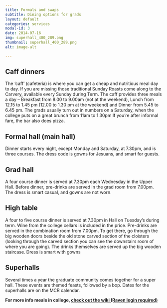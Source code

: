 ```yaml
---
title: Formals and swaps
subtitle: Dining options for grads
layout: default
categories: services
modal-id: 3
date: 2014-07-16
img: superhall_400_289.png
thumbnail: superhall_400_289.png
alt: image-alt

---
```


## Caff dinners

The ‘caff’ (cafeteria) is where you can get a cheap and nutritious meal day to day. If you are missing those traditional Sunday Roasts come along to the Carvery, available every Sunday during Term. The caff provides three meals a day – Breakfast from 8.00 to 9.00am (not at the weekend), Lunch from 12.15 to 1.45 pm (12.00 to 1.30 pm at the weekend) and Dinner from 5.45 to 6.45 pm.
The grads usually turn out in numbers on a Saturday, when the college puts on a great brunch from 11am to 1.30pm
If you’re after informal fare, the bar also does pizza.

## Formal hall (main hall)

Dinner starts every night, except Monday and Saturday, at 7.30pm, and is three courses.
 The dress code is gowns for Jesuans, and smart for guests.

## Grad hall

A four course dinner is served at 7.30pm each Wednesday in the Upper Hall.
 Before dinner, pre-drinks are served in the grad room from 7.00pm.
 The dress is smart casual, and gowns are not worn.

## High table

A four to five course dinner is served at 7.30pm in Hall on Tuesday’s during term.
 Wine from the college cellars is included in the price. Pre-drinks are served in
 the combination room from 7.00pm. To get there, go through the big wooden doors
 beside the old stone carved section of the cloisters (looking through the carved
   section you can see the downstairs room of where you are going). The drinks
   themselves are served up the big wooden staircase. Dress is smart with gowns

## Superhalls

Several times a year the graduate community comes together for a super hall. These
 events are themed feasts, followed by a bop. Dates for the superhalls are on the
 MCR calendar.

**For more info meals in college, <a href="http://mcr.jesus.cam.ac.uk/mcrwiki/index.php?title=Main_Page" target="_blank">check out the wiki (Raven login required)</a>**
